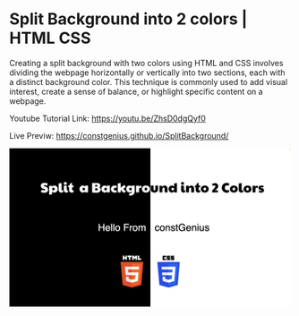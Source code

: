 # Split Background into 2 colors | HTML CSS

Creating a split background with two colors using HTML and CSS involves dividing the webpage horizontally or vertically into two sections, each with a distinct background color. This technique is commonly used to add visual interest, create a sense of balance, or highlight specific content on a webpage.

Youtube Tutorial Link: https://youtu.be/ZhsD0dgQyf0

Live Previw: https://constgenius.github.io/SplitBackground/

![Split Background](SplitBackground.png)
